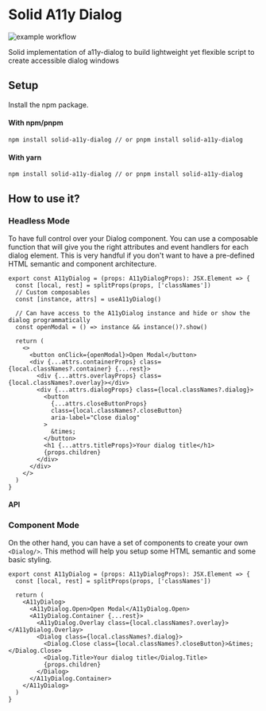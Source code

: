 # Solid A11y Dialog

![example workflow](https://github.com/Matth10/solid-a11y-dialog/actions/workflows/main.yml/badge.svg)

Solid implementation of a11y-dialog to build lightweight yet flexible script to create accessible dialog windows

## Setup

Install the npm package.

#### With npm/pnpm

`npm install solid-a11y-dialog // or pnpm install solid-a11y-dialog`

#### With yarn

`npm install solid-a11y-dialog // or pnpm install solid-a11y-dialog`

## How to use it?

### Headless Mode

To have full control over your Dialog component. You can use a composable function that will give you the right attributes and event handlers for each dialog element.
This is very handful if you don't want to have a pre-defined HTML semantic and component architecture.

```tsx
export const A11yDialog = (props: A11yDialogProps): JSX.Element => {
  const [local, rest] = splitProps(props, ['classNames'])
  // Custom composables
  const [instance, attrs] = useA11yDialog()

  // Can have access to the A11yDialog instance and hide or show the dialog programmatically
  const openModal = () => instance && instance()?.show()

  return (
    <>
      <button onClick={openModal}>Open Modal</button>
      <div {...attrs.containerProps} class={local.classNames?.container} {...rest}>
        <div {...attrs.overlayProps} class={local.classNames?.overlay}></div>
        <div {...attrs.dialogProps} class={local.classNames?.dialog}>
          <button
            {...attrs.closeButtonProps}
            class={local.classNames?.closeButton}
            aria-label="Close dialog"
          >
            &times;
          </button>
          <h1 {...attrs.titleProps}>Your dialog title</h1>
          {props.children}
        </div>
      </div>
    </>
  )
}
```

#### API

### Component Mode

On the other hand, you can have a set of components to create your own `<Dialog/>`. This method will help you setup some HTML semantic and some basic styling.

```tsx
export const A11yDialog = (props: A11yDialogProps): JSX.Element => {
  const [local, rest] = splitProps(props, ['classNames'])

  return (
    <A11yDialog>
      <A11yDialog.Open>Open Modal</A11yDialog.Open>
      <A11yDialog.Container {...rest}>
        <A11yDialog.Overlay class={local.classNames?.overlay}></A11yDialog.Overlay>
        <Dialog class={local.classNames?.dialog}>
          <Dialog.Close class={local.classNames?.closeButton}>&times;</Dialog.Close>
          <Dialog.Title>Your dialog title</Dialog.Title>
          {props.children}
        </Dialog>
      </A11yDialog.Container>
    </A11yDialog>
  )
}
```
